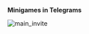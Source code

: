 **Minigames in Telegrams**

![main_invite](https://github.com/user-attachments/assets/5de42817-1f7c-4679-98ee-faec9e4e3ecb)

